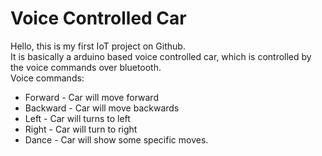# Voice Controlled Car

Hello, this is my first IoT project on Github.<br>
It is basically a arduino based voice controlled car, which is controlled by the voice commands over bluetooth.<br>
Voice commands:<br>
  - Forward - Car will move forward
  - Backward - Car will move backwards
  - Left - Car will turns to left
  - Right - Car will turn to right
  - Dance - Car will show some specific moves.

